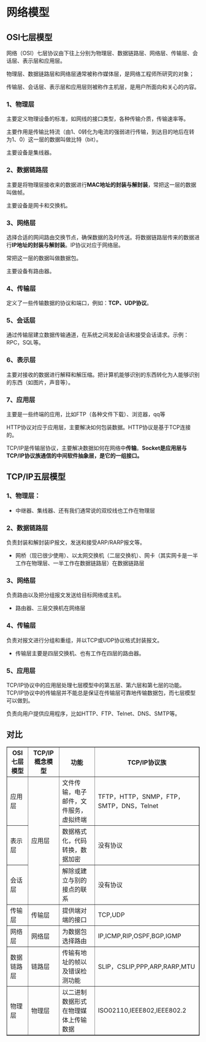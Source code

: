 # 网络模型

## OSI七层模型

网络（OSI）七层协议由下往上分别为物理层、数据链路层、网络层、传输层、会话层、表示层和应用层。

物理层、数据链路层和网络层通常被称作媒体层，是网络工程师所研究的对象；

传输层、会话层、表示层和应用层则被称作主机层，是用户所面向和关心的内容。

### 1、物理层

主要定义物理设备的标准，如网线的接口类型，各种传输介质，传输速率等。

主要作用是传输比特流（由1、0转化为电流的强弱进行传输，到达目的地后在转为1、0）这一层的数据叫做比特（bit）。

主要设备是集线器。

### 2、数据链路层

主要是将物理层接收来的数据进行**MAC地址的封装与解封装**，常把这一层的数据叫做帧。

主要设备是网卡和交换机。

### 3、网络层

选择合适的网间路由交换节点，确保数据的及时传送。将数据链路层传来的数据进行**IP地址的封装与解封装**。IP协议对应于网络层。

常把这一层的数据叫做数据包。

主要设备有路由器。

### 4、传输层

定义了一些传输数据的协议和端口，例如：**TCP、UDP协议**。

### 5、会话层

通过传输层建立数据传输通道，在系统之间发起会话和接受会话请求。示例：RPC，SQL等。

### 6、表示层

主要对接收的数据进行解释和解压缩。把计算机能够识别的东西转化为人能够识别的东西（如图片，声音等）。

### 7、应用层

主要是一些终端的应用，比如FTP（各种文件下载）、浏览器，qq等

HTTP协议对应于应用层，主要解决如何包装数据。HTTP协议是基于TCP连接的。

TCP/IP是传输层协议，主要解决数据如何在网络中**传输**。**Socket是应用层与TCP/IP协议族通信的中间软件抽象层，是它的一组接口。**

## TCP/IP五层模型

### 1、物理层：

- 中继器、集线器、还有我们通常说的双绞线也工作在物理层

### 2、数据链路层

负责封装和解封装IP报文，发送和接受ARP/RARP报文等。

- 网桥（现已很少使用）、以太网交换机（二层交换机）、网卡（其实网卡是一半工作在物理层、一半工作在数据链路层）在数据链路层

### 3、网络层

负责路由以及把分组报文发送给目标网络或主机。

- 路由器、三层交换机在网络层

### 4、传输层

负责对报文进行分组和重组，并以TCP或UDP协议格式封装报文。

- 传输层主要是四层交换机、也有工作在四层的路由器。

### 5、应用层

TCP/IP协议中的应用层处理七层模型中的第五层、第六层和第七层的功能。TCP/IP协议中的传输层并不能总是保证在传输层可靠地传输数据包，而七层模型可以做到。

负责向用户提供应用程序，比如HTTP、FTP、Telnet、DNS、SMTP等。

## 对比

<table border> 
  <tr><th>OSI七层模型</th><th>TCP/IP概念模型</th><th>功能</th><th>TCP/IP协议族</th></tr>
  <tr><td>应用层</td><td rowspan=3>应用层</td><td>文件传输，电子邮件，文件服务，虚拟终端</td><td>TFTP，HTTP，SNMP，FTP，SMTP，DNS，Telnet</td></tr>
  <tr><td>表示层</td><td>数据格式化，代码转换，数据加密</td><td>没有协议</td></tr>
  <tr><td>会话层</td><td>解除或建立与别的接点的联系</td><td>没有协议</td></tr>
  <tr><td>传输层</td><td>传输层</td><td>提供端对端的接口</td><td>TCP,UDP</td></tr>
  <tr><td>网络层</td><td>网络层</td><td>为数据包选择路由</td><td>IP,ICMP,RIP,OSPF,BGP,IGMP</td></tr>
	<tr><td>数据链路层</td><td>链路层</td><td>传输有地址的帧以及错误检测功能</td><td>SLIP，CSLIP,PPP,ARP,RARP,MTU</td></tr>
  <tr><td>物理层</td><td>物理层</td><td>以二进制数据形式在物理媒体上传输数据</td><td>ISO02110,IEEE802,IEEE802.2</td></tr>
</table>
